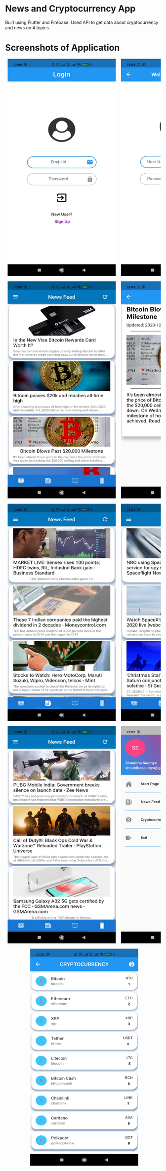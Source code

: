# News and Cryptocurrency App 
Built using Flutter and Firebase. Used API to get data about cryptocurrency and news on 4 topics.

# Screenshots of Application
<pre align="center"> <img src="PicturesforReadme/b.jpeg" width="350" height="700">  <img src="PicturesforReadme/a.jpeg" width="350" height="700">
</pre>
<pre align="center"> <img src="PicturesforReadme/c.jpeg" width="350" height="700">  <img src="PicturesforReadme/d.jpeg" width="350" height="700">
</pre>
<pre align="center"> <img src="PicturesforReadme/e.jpeg" width="350" height="700">  <img src="PicturesforReadme/f.jpeg" width="350" height="700">
</pre>
<pre align="center"> <img src="PicturesforReadme/g.jpeg" width="350" height="700">  <img src="PicturesforReadme/h.jpeg" width="350" height="700">
</pre>
<pre align="center"> <img src="PicturesforReadme/i.jpeg" width="350" height="700">
</pre>
